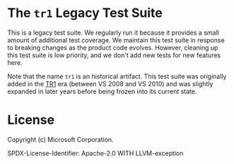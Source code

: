 # The `tr1` Legacy Test Suite

This is a legacy test suite. We regularly run it because it provides a small amount of additional test coverage.
We maintain this test suite in response to breaking changes as the product code evolves.
However, cleaning up this test suite is low priority, and we don't add new tests for new features here.

Note that the name `tr1` is an historical artifact. This test suite was originally added in the [TR1] era
(between VS 2008 and VS 2010) and was slightly expanded in later years before being frozen into its current state.

# License

Copyright (c) Microsoft Corporation.

SPDX-License-Identifier: Apache-2.0 WITH LLVM-exception

[TR1]: https://en.wikipedia.org/wiki/C%2B%2B_Technical_Report_1

